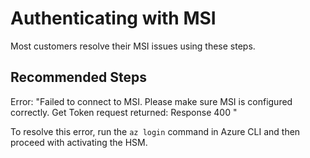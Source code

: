 <properties
  pagetitle="Authenticating with MSI"
  description=""
  service="microsoft.keyvault"
  resource="managedhsms"
  ms.author="sebansal"
  selfhelptype="Generic"
  supporttopicids="32736896"
  productpesids="17075"
  cloudenvironments="public, fairfax, mooncake, blackforest, ussec, usnat"
  disableclouds=""
  articleid="944859dc-36c5-4a45-8bf6-6137307d4738"
  ownershipid="AzureKeyVault_MHSM" />
# Authenticating with MSI

Most customers resolve their MSI issues using these steps.

## **Recommended Steps**

Error: "Failed to connect to MSI. Please make sure MSI is configured correctly. Get Token request returned: Response 400 "

To resolve this error, run the `az login` command in Azure CLI and then proceed with activating the HSM.

